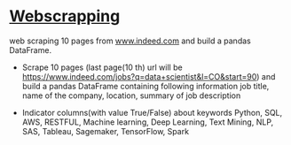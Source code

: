 # [Webscrapping](https://github.com/amido84/Webscrapping/blob/main/Webscrapping.ipynb)
web scraping 10 pages from www.indeed.com and build a pandas DataFrame.

- Scrape 10 pages (last page(10 th) url will be https://www.indeed.com/jobs?q=data+scientist&l=CO&start=90) and build a pandas DataFrame containing following information
job title, name of the company, location, summary of job description

- Indicator columns(with value True/False) about keywords Python, SQL, AWS, RESTFUL, Machine learning, Deep Learning, Text Mining, NLP, SAS, Tableau, Sagemaker, TensorFlow, Spark
